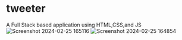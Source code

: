 # tweeter
A Full Stack based application using HTML,CSS,and JS 
![Screenshot 2024-02-25 165116](https://github.com/SMD-create/tweeter/assets/127458285/f3978341-1aab-4e4b-b4b6-b2463a4e55d7)
![Screenshot 2024-02-25 164854](https://github.com/SMD-create/tweeter/assets/127458285/a51ddf95-f734-4026-a53e-05265091d75a)
